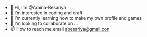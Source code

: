 - 👋 Hi, I’m @Araina-Besariya
- 👀 I’m interested in coding and craft
- 🌱 I’m currently learning how to make my own profile and games
- 💞️ I’m looking to collaborate on ...
- 📫 How to reach me,email abesariya@gmail.con

<!---
Araina-Besariya/Araina-Besariya is a ✨ special ✨ repository because its `README.md` (this file) appears on your GitHub profile.
You can click the Preview link to take a look at your changes.
--->
